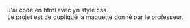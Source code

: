 J'ai codé en html avec yn style css.  
Le projet est de dupliqué la maquette donné par le professeur.
